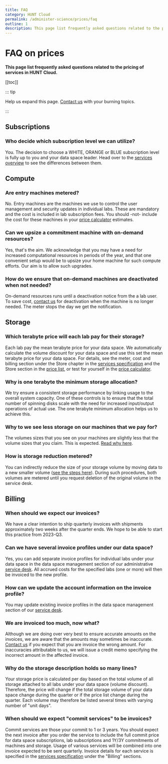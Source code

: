 ```yaml
---
title: FAQ
category: HUNT Cloud
permalink: /administer-science/prices/faq
outline: 1
description: This page list frequently asked questions related to the pricing of services in HUNT Cloud.
---
```


# FAQ on prices

**This page list frequently asked questions related to the pricing of services in HUNT Cloud.**

[[toc]]

::: tip 

Help us expand this page. [Contact us](/contact) with your burning topics.

:::




## Subscriptions

### Who decide which subscription level we can utilize? 

You. The decision to choose a WHITE, ORANGE or BLUE subscription level is fully up to you and your data space leader. Head over to the [services overview](/administer-science/services/overview/#data-space-subscription) to see the differences between them. 



## Compute

### Are entry machines metered? 

No. Entry machines are the machines we use to control the user management and security updates in individual labs. These are mandatory and the cost is included in lab subscription fees. You should -not- include the cost for these machines in your [price calculator](/administer-science/prices/calculator/) estimates.

### Can we upsize a commitment machine with on-demand resources? 

Yes, that's the aim. We acknowledge that you may have a need for increased computational resources in periods of the year, and that one convenient setup would be to upsize your home machine for such compute efforts. Our aim is to allow such upgrades. 

### How do we ensure that on-demand machines are deactivated when not needed? 

On-demand resources runs until a deactivation notice from the a lab user. To save cost, [contact us](/contact) for deactivation when the machine is no longer needed. The meter stops the day we get the notification.




## Storage

### Which terabyte price will each lab pay for their storage? 

Each lab pay the mean terabyte price for your data space. We automatically calculate the volume discount for your data space and use this set the mean terabyte price for your data space. For details, see the meter, cost and billing section under the Store chapter in the [services specification](/administer-science/services/specifications/) and the Store section in the [price list](/administer-science/prices/pricelist/), or test for yourself in the [price calculator](/administer-science/prices/calculator/). 

### Why is one terabyte the minimum storage allocation? 

We try ensure a consistent storage performance by linking usage to the overall system capacity. One of these controls is to ensure that the total number of spinning disks scale with the need for increased input/output operations of actual use. The one terabyte minimum allocation helps us to achieve this.

### Why to we see less storage on our machines that we pay for? 

The volumes sizes that you see on your machines are slightly less that the volume sizes that you claim. This is expected. [Read why here](/administer-science/data/faq/#why-is-volume-sizes-less-than-claimed).

### How is storage reduction metered? 

You can indirectly reduce the size of your storage volume by moving data to a new smaller volume ([see the steps here](/administer-science/data/faq/#can-we-reduce-the-size-of-existing-volumes)). During such procedures, both volumes are metered until you request deletion of the original volume in the service desk.


## Billing 


### When should we expect our invoices? 

We have a clear intention to ship quarterly invoices with shipments approximately two weeks after the quarter ends. We hope to be able to start this practice from 2023-Q3.

### Can we have several invoice profiles under our data space? 

Yes, you can add separate invoice profiles for individual labs under your data space in the data space management section of our administrative [service desk](/administer-science/service-desk/data-space-orders/#new-invoice-profile). All accrued costs for the specified labs (one or more) will then be invoiced to the new profile.

### How can we update the account information on the invoice profile? 

You may update existing invoice profiles in the data space management section of our [service desk](/administer-science/service-desk/data-space-orders/#update-existing-invoice-profile).

### We are invoiced too much, now what? 

Although we are doing over very best to ensure accurate amounts on the invoices, we are aware that the amounts may sometimes be inaccurate. [Contact us](/contact) if you expect that you are invoice the wrong amount. For inaccuracies attributable to us, we will issue a credit memo specifying the incorrect amount in the affected invoice.

### Why do the storage description holds so many lines? 

Your storage price is calculated per day based on the total volume of all storage attached to all labs under your data space (volume discount). Therefore, the price will change if the total storage volume of your data space change during the quarter or if the price list change during the quarter. Each volume may therefore be listed several times with varying number of "unit days". 

### When should we expect "commit services" to be invoices? 

Commit services are those your commit to 1 or 3 years. 
You should expect the next invoice after you order the service to include the full commit price for data space subscriptions, lab subscriptions and 1Y/3Y commitments of machines and storage. Usage of various services will be combined into one invoice expected to be sent quarterly. Invoice details for each service is specified in the [services specification](/administer-science/services/specifications/) under the "Billing" sections. 


